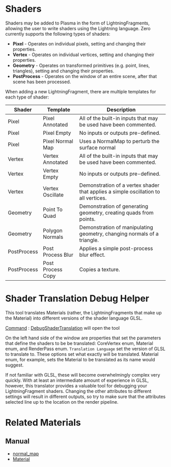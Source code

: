 # Shaders
Shaders may be added to Plasma in the form of LightningFragments, allowing the user to write shaders using the Lightning language. Zero currently supports the following types of shaders:

 - **Pixel** - Operates on individual pixels, setting and changing their properties.
 - **Vertex** - Operates on individual vertices, setting and changing their properties.
 - **Geometry** - Operates on transformed primitives (e.g. point, lines,  triangles), setting and changing their properties.
 - **PostProcess** - Operates on the window of an entire scene, after that scene has been processed.

When adding a new LightningFragment, there are multiple templates for each type of shader:

| Shader | Template |  Description |
| ---|---|--- |
| Pixel | Pixel Annotated |  All of the built-in inputs  that may be used have been commented. |
| Pixel | Pixel Empty |   No inputs or outputs pre-defined. |
| Pixel | Pixel Normal Map |  Uses a NormalMap to perturb the surface normal |
| Vertex | Vertex Annotated |  All of the built-in inputs that may be used have been commented. |
| Vertex | Vertex Empty |  No inputs or outputs pre-defined. |
| Vertex | Vertex Oscillate |  Demonstration of a vertex shader that applies a simple oscillation to all vertices. |
| Geometry | Point To Quad |  Demonstration of generating geometry, creating quads from points. |
| Geometry | Polygon Normals | Demonstration of manipulating geometry, changing normals of a triangle. |
| PostProcess | Post Process Blur | Applies a simple post-process blur effect. |
| PostProcess | Post Process Copy | Copies a texture. |


# Shader Translation Debug Helper

This tool translates Materials (rather, the LightningFragments that make up the Material) into different versions of the shader language GLSL.

[Command](https://plasmaengine.github.io/PlasmaDocs/Manual/editor/editorcommands/commands.markdown) : [ DebugShaderTranslation](https://github.com/PlasmaEngine/PlasmaDocs/blob/master/code_reference/command_reference.markdown#debugshadertranslation) will open the tool

On the left hand side of the window are properties that set the parameters that define the shaders to be be translated: CoreVertex enum, Material enum, and RenderPass enum. `Translation Language` set the version of GLSL to translate to.  These options set what exactly will be translated. Material enum, for example, sets the Material to be translated as its name would suggest.

If not familiar with GLSL, these will become overwhelmingly complex very quickly. With at least an intermediate amount of experience in GLSL, however, this translator provides a valuable tool for debugging your LightningFragment shaders. Changing the other attributes to different settings will result in different outputs, so try to make sure that the attributes selected line up to the location on the render pipeline.

# Related Materials
## Manual
- [normal_map](https://plasmaengine.github.io/PlasmaDocs/Manual/graphics/materials/normal_map.markdown)
- [Material](https://plasmaengine.github.io/PlasmaDocs/Manual/graphics/materials/materials_overview.markdown)
 

 
